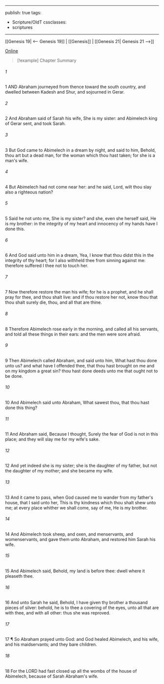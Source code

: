 

---
publish: true
tags:
  - Scripture/OldT
cssclasses:
  - scriptures
---
[[Genesis 19| <-- Genesis 19]] | [[Genesis]] | [[Genesis 21| Genesis 21 -->]]

[Online](https://churchofjesuschrist.org/study/scriptures/ot/gen/20?lang=eng)

>[!example] Chapter Summary
>
###### 1
1 AND Abraham journeyed from thence toward the south country, and dwelled between Kadesh and Shur, and sojourned in Gerar.
###### 2
2 And Abraham said of Sarah his wife, She is my sister: and Abimelech king of Gerar sent, and took Sarah.
###### 3
3 But God came to Abimelech in a dream by night, and said to him, Behold, thou art but a dead man, for the woman which thou hast taken; for she is a man's wife.
###### 4
4 But Abimelech had not come near her: and he said, Lord, wilt thou slay also a righteous nation?
###### 5
5 Said he not unto me, She is my sister?  and she, even she herself said, He is my brother: in the integrity of my heart and innocency of my hands have I done this.
###### 6
6 And God said unto him in a dream, Yea, I know that thou didst this in the integrity of thy heart; for I also withheld thee from sinning against me: therefore suffered I thee not to touch her.
###### 7
7 Now therefore restore the man his wife; for he is a prophet, and he shall pray for thee, and thou shalt live: and if thou restore her not, know thou that thou shalt surely die, thou, and all that are thine.
###### 8
8 Therefore Abimelech rose early in the morning, and called all his servants, and told all these things in their ears: and the men were sore afraid.
###### 9
9 Then Abimelech called Abraham, and said unto him, What hast thou done unto us?  and what have I offended thee, that thou hast brought on me and on my kingdom a great sin?  thou hast done deeds unto me that ought not to be done.
###### 10
10 And Abimelech said unto Abraham, What sawest thou, that thou hast done this thing?
###### 11
11 And Abraham said, Because I thought, Surely the fear of God is not in this place; and they will slay me for my wife's sake.
###### 12
12 And yet indeed she is my sister; she is the daughter of my father, but not the daughter of my mother; and she became my wife.
###### 13
13 And it came to pass, when God caused me to wander from my father's house, that I said unto her, This is thy kindness which thou shalt shew unto me; at every place whither we shall come, say of me, He is my brother.
###### 14
14 And Abimelech took sheep, and oxen, and menservants, and womenservants, and gave them unto Abraham, and restored him Sarah his wife.
###### 15
15 And Abimelech said, Behold, my land is before thee: dwell where it pleaseth thee.
###### 16
16 And unto Sarah he said, Behold, I have given thy brother a thousand pieces of silver: behold, he is to thee a covering of the eyes, unto all that are with thee, and with all other: thus she was reproved.
###### 17
17 ¶ So Abraham prayed unto God: and God healed Abimelech, and his wife, and his maidservants; and they bare children.
###### 18
18 For the LORD had fast closed up all the wombs of the house of Abimelech, because of Sarah Abraham's wife.



